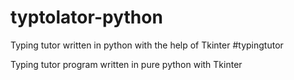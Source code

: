 # typtolator-python
Typing tutor written in python with the help of Tkinter #typingtutor

Typing tutor program written in pure python with Tkinter
